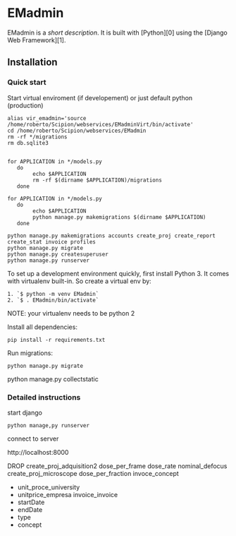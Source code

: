 

# EMadmin

EMadmin is a _short description_. It is built with [Python][0] using the [Django Web Framework][1].


## Installation

### Quick start

Start virtual enviroment (if developement) or just default python (production)

```
alias vir_emadmin='source /home/roberto/Scipion/webservices/EMadminVirt/bin/activate'
cd /home/roberto/Scipion/webservices/EMadmin
rm -rf */migrations
rm db.sqlite3 


for APPLICATION in */models.py
   do 
        echo $APPLICATION
        rm -rf $(dirname $APPLICATION)/migrations
   done
   
for APPLICATION in */models.py
   do 
        echo $APPLICATION
        python manage.py makemigrations $(dirname $APPLICATION)
   done

python manage.py makemigrations accounts create_proj create_report create_stat invoice profiles
python manage.py migrate
python manage.py createsuperuser
python manage.py runserver
``` 

To set up a development environment quickly, first install Python 3. It
comes with virtualenv built-in. So create a virtual env by:

    1. `$ python -m venv EMadmin`
    2. `$ . EMadmin/bin/activate`
    
NOTE: your virtualenv needs to be python 2

Install all dependencies:

    pip install -r requirements.txt

Run migrations:

    python manage.py migrate
python manage.py collectstatic

### Detailed instructions

start django

    python manage,py runserver
    
connect to server

   http://localhost:8000

DROP
 create_proj_adquisition2
   dose_per_frame
   dose_rate
   nominal_defocus
 create_proj_microscope
   dose_per_fraction
 invoce_concept
   * unit_proce_university
   * unitprice_empresa
 invoice_invoice
  * startDate
  * endDate
  * type
  * concept



   
